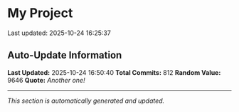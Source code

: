 # My Project


Last updated: 2025-10-24 16:25:37



















































































































































































































































































































































































































































































































































































































































































































































































































































































































































































































































































































































































































































## Auto-Update Information

**Last Updated:** 2025-10-24 16:50:40
**Total Commits:** 812
**Random Value:** 9646
**Quote:** _Another one!_

---
_This section is automatically generated and updated._